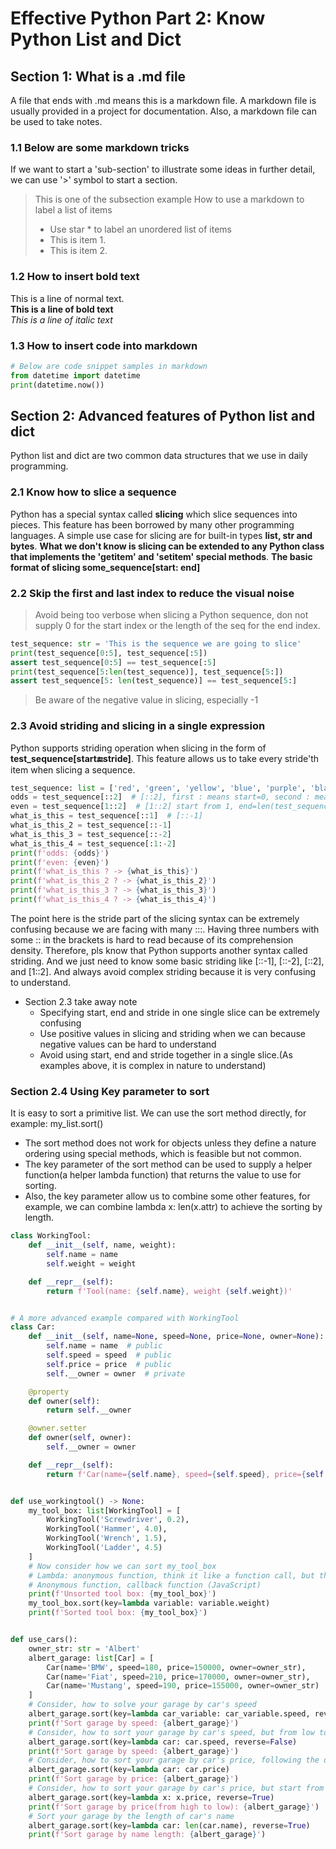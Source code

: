 # Effective Python Part 2:  Know Python List and Dict
## Section 1: What is a .md file
A file that ends with .md means this is a markdown file. A markdown file is usually
provided in a project for documentation. Also, a markdown file can be used to take
notes.
### 1.1 Below are some markdown tricks
If we want to start a 'sub-section' to illustrate some ideas in further detail, we
can use '>' symbol to start a section.
> This is one of the subsection example
> How to use a markdown to label a list of items
> * Use star * to label an unordered list of items
> * This is item 1.
> * This is item 2.

### 1.2 How to insert bold text
This is a line of normal text.\
**This is a line of bold text**\
*This is a line of italic text*

### 1.3 How to insert code into markdown
```python
# Below are code snippet samples in markdown
from datetime import datetime
print(datetime.now())
```

## Section 2: Advanced features of Python list and dict
Python list and dict are two common data structures that we use in daily programming.
### 2.1 Know how to slice a sequence
Python has a special syntax called **slicing** which slice sequences into pieces. This feature has been borrowed by many 
other programming languages. A simple use case for slicing are for built-in types **list, str and bytes**. **What we don't
know is slicing can be extended to any Python class that implements the 'getitem' and 'setitem' special methods**.
**The basic format of slicing some_sequence[start: end]**
### 2.2 Skip the first and last index to reduce the visual noise
> Avoid being too verbose when slicing a Python sequence, don not supply 0 for the start index or the length of the seq
> for the end index.
```python
test_sequence: str = 'This is the sequence we are going to slice'
print(test_sequence[0:5], test_sequence[:5])
assert test_sequence[0:5] == test_sequence[:5]
print(test_sequence[5:len(test_sequence)], test_sequence[5:])
assert test_sequence[5: len(test_sequence)] == test_sequence[5:]
```
> Be aware of the negative value in slicing, especially -1

### 2.3 Avoid striding and slicing in a single expression
Python supports striding operation when slicing in the form of **test_sequence[start:end:stride]**. This feature allows
us to take every stride'th item when slicing a sequence.
```python
test_sequence: list = ['red', 'green', 'yellow', 'blue', 'purple', 'black', 'orange']
odds = test_sequence[::2]  # [::2], first : means start=0, second : means end=len(test_sequence), stride=2
even = test_sequence[1::2]  # [1::2] start from 1, end=len(test_sequence), stride=2
what_is_this = test_sequence[::1]  # [::-1]
what_is_this_2 = test_sequence[::-1]
what_is_this_3 = test_sequence[::-2]
what_is_this_4 = test_sequence[:1:-2]
print(f'odds: {odds}')
print(f'even: {even}')
print(f'what_is_this ? -> {what_is_this}')
print(f'what_is_this_2 ? -> {what_is_this_2}')
print(f'what_is_this_3 ? -> {what_is_this_3}')
print(f'what_is_this_4 ? -> {what_is_this_4}')
```
The point here is the stride part of the slicing syntax can be extremely confusing because we are facing with many :::.
Having three numbers with some :: in the brackets is hard to read because of its comprehension density. Therefore, pls 
know that Python supports another syntax called striding. And we just need to know some basic striding like [::-1], 
[::-2], [::2], and [1::2]. And always avoid complex striding because it is very confusing to understand.

* Section 2.3 take away note
    * Specifying start, end and stride in one single slice can be extremely confusing
    * Use positive values in slicing and striding when we can because negative values can be hard to understand
    * Avoid using start, end and stride together in a single slice.(As examples above, it is complex in nature to understand)
    
### Section 2.4 Using Key parameter to sort
It is easy to sort a primitive list. We can use the sort method directly, for example: my_list.sort()
* The sort method does not work for objects unless they define a nature ordering using special methods, which is feasible
but not common.
* The key parameter of the sort method can be used to supply a helper function(a helper lambda function) that returns the
value to use for sorting.
* Also, the key parameter allow us to combine some other features, for example, we can combine lambda x: len(x.attr) to
achieve the sorting by length.
```python
class WorkingTool:
    def __init__(self, name, weight):
        self.name = name
        self.weight = weight

    def __repr__(self):
        return f'Tool(name: {self.name}, weight {self.weight})'


# A more advanced example compared with WorkingTool
class Car:
    def __init__(self, name=None, speed=None, price=None, owner=None):
        self.name = name  # public
        self.speed = speed  # public
        self.price = price  # public
        self.__owner = owner  # private

    @property
    def owner(self):
        return self.__owner

    @owner.setter
    def owner(self, owner):
        self.__owner = owner

    def __repr__(self):
        return f'Car(name={self.name}, speed={self.speed}, price={self.price}, owner={self.__owner})'


def use_workingtool() -> None:
    my_tool_box: list[WorkingTool] = [
        WorkingTool('Screwdriver', 0.2),
        WorkingTool('Hammer', 4.0),
        WorkingTool('Wrench', 1.5),
        WorkingTool('Ladder', 4.5)
    ]
    # Now consider how we can sort my_tool_box
    # Lambda: anonymous function, think it like a function call, but the function has no name
    # Anonymous function, callback function (JavaScript)
    print(f'Unsorted tool box: {my_tool_box}')
    my_tool_box.sort(key=lambda variable: variable.weight)
    print(f'Sorted tool box: {my_tool_box}')


def use_cars():
    owner_str: str = 'Albert'
    albert_garage: list[Car] = [
        Car(name='BMW', speed=180, price=150000, owner=owner_str),
        Car(name='Fiat', speed=210, price=170000, owner=owner_str),
        Car(name='Mustang', speed=190, price=155000, owner=owner_str)
    ]
    # Consider, how to solve your garage by car's speed
    albert_garage.sort(key=lambda car_variable: car_variable.speed, reverse=True)
    print(f'Sort garage by speed: {albert_garage}')
    # Consider, how to sort your garage by car's speed, but from low to high
    albert_garage.sort(key=lambda car: car.speed, reverse=False)
    print(f'Sort garage by speed: {albert_garage}')
    # Consider, how to sort your garage by car's price, following the default order
    albert_garage.sort(key=lambda car: car.price)
    print(f'Sort garage by price: {albert_garage}')
    # Consider, how to sort your garage by car's price, but start from high to low
    albert_garage.sort(key=lambda x: x.price, reverse=True)
    print(f'Sort garage by price(from high to low): {albert_garage}')
    # Sort your garage by the length of car's name
    albert_garage.sort(key=lambda car: len(car.name), reverse=True)
    print(f'Sort garage by name length: {albert_garage}')
```
    
